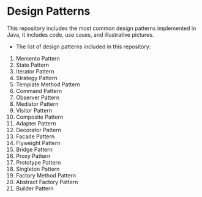 # Design Patterns
This repository includes the most common design patterns implemented in Java, it includes code, use cases, and illustrative pictures.
* The list of design patterns included in this repository:
1. Memento Pattern
2. State Pattern
3. Iterator Pattern
4. Strategy Pattern
5. Template Method Pattern
6. Command Pattern
7. Observer Pattern
8. Mediator Pattern
9. Visitor Pattern
10. Composite Pattern
11. Adapter Pattern
12. Decorator Pattern
13. Facade Pattern
14. Flyweight Pattern
15. Bridge Pattern
16. Proxy Pattern
17. Prototype Pattern
18. Singleton Pattern
19. Factory Method Pattern
20. Abstract Factory Pattern
21. Builder Pattern
